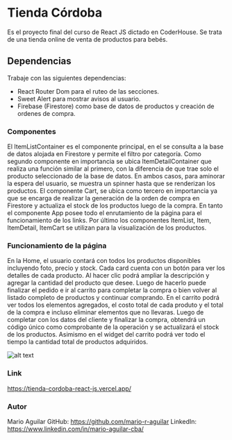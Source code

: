 # Tienda Córdoba

Es el proyecto final del curso de React JS dictado en CoderHouse.
Se trata de una tienda online de venta de productos para bebés.

## Dependencias

Trabaje con las siguientes dependencias:

-  React Router Dom para el ruteo de las secciones.
-  Sweet Alert para mostrar avisos al usuario.
-  Firebase (Firestore) como base de datos de productos y creación de ordenes de compra.

### Componentes

El ItemListContainer es el componente principal, en el se consulta a la base de datos alojada en Firestore y permite el filtro por categoría. Como segundo componente en importancia se ubica ItemDetailContainer que realiza una función similar al primero, con la diferencia de que trae solo el producto seleccionado de la base de datos.
En ambos casos, para aminorar la espera del usuario, se muestra un spinner hasta que se renderizan los productos.
El componente Cart, se ubica como tercero en importancia ya que se encarga de realizar la generación de la orden de compra en Firestore y actualiza el stock de los productos luego de la compra. En tanto el componente App posee todo el enrutamiento de la página para el funcionamiento de los links. Por último los componentes ItemList, Item, ItemDetail, ItemCart se utilizan para la visualización de los productos.

### Funcionamiento de la página

En la Home, el usuario contará con todos los productos disponibles incluyendo foto, precio y stock.
Cada card cuenta con un botón para ver los detalles de cada producto. Al hacer clic podrá ampliar la descripción y agregar la cantidad del producto que desee. Luego de hacerlo puede finalizar el pedido e ir al carrito para completar la compra o bien volver al listado completo de productos y continuar comprando.
En el carrito podrá ver todos los elementos agregados, el costo total de cada produto y el total de la compra e incluso eliminar elementos que no llevaras. Luego de completar con los datos del cliente y finalizar la compra, obtendrá un código único como comprobante de la operación y se actualizará el stock de los productos. Asimismo en el widget del carrito podrá ver todo el tiempo la cantidad total de productos adquiridos.

![alt text](./public/images/readme.gif)

### Link

https://tienda-cordoba-react-js.vercel.app/

### Autor

Mario Aguilar
GitHub: https://github.com/mario-r-aguilar
LinkedIn: https://www.linkedin.com/in/mario-aguilar-cba/
